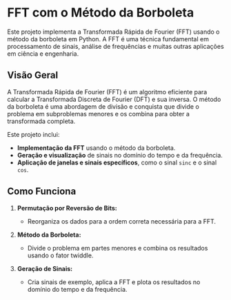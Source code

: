 # FFT com o Método da Borboleta

Este projeto implementa a Transformada Rápida de Fourier (FFT) usando o método da borboleta em Python. A FFT é uma técnica fundamental em processamento de sinais, análise de frequências e muitas outras aplicações em ciência e engenharia.

## Visão Geral

A Transformada Rápida de Fourier (FFT) é um algoritmo eficiente para calcular a Transformada Discreta de Fourier (DFT) e sua inversa. O método da borboleta é uma abordagem de divisão e conquista que divide o problema em subproblemas menores e os combina para obter a transformada completa.

Este projeto inclui:

- **Implementação da FFT** usando o método da borboleta.
- **Geração e visualização** de sinais no domínio do tempo e da frequência.
- **Aplicação de janelas e sinais específicos**, como o sinal `sinc` e o sinal `cos`.

## Como Funciona

1. **Permutação por Reversão de Bits:**
   - Reorganiza os dados para a ordem correta necessária para a FFT.

2. **Método da Borboleta:**
   - Divide o problema em partes menores e combina os resultados usando o fator twiddle.

3. **Geração de Sinais:**
   - Cria sinais de exemplo, aplica a FFT e plota os resultados no domínio do tempo e da frequência.

